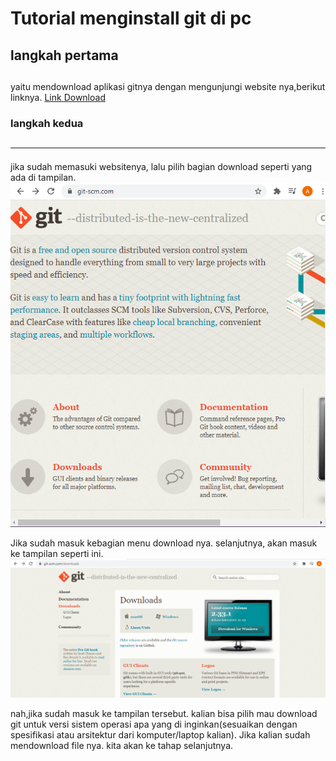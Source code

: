 # Tutorial menginstall git di pc

## langkah pertama <h2>
yaitu mendownload aplikasi gitnya dengan mengunjungi website nya,berikut linknya. 
[Link Download](https://git-scm.com/downloads)

### langkah kedua <h2><hr>
jika sudah memasuki websitenya, lalu pilih bagian download seperti yang ada di tampilan.
![Gambar 1](../img/ss1tutorialinstallgit.png)

Jika sudah masuk kebagian menu download nya. selanjutnya, akan masuk ke tampilan seperti ini.
![Gambar 2](../img/ss2tutorialinstallgit.png)

nah,jika sudah masuk ke tampilan tersebut. kalian bisa pilih mau download git untuk versi sistem operasi apa yang di inginkan(sesuaikan dengan spesifikasi atau arsitektur dari komputer/laptop kalian). Jika kalian sudah mendownload file nya. kita akan ke tahap selanjutnya.

